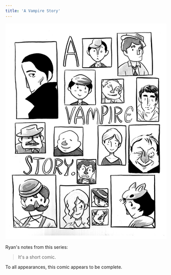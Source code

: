```yaml
---
title: 'A Vampire Story'
---
```


![](vamptitle.jpg "Ryan's cover for A Vampire Story, featuring the faces of several characters.")

Ryan's notes from this series:

> It's a short comic.

To all appearances, this comic appears to be complete.
